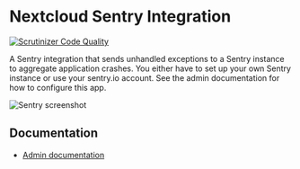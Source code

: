 # Nextcloud Sentry Integration

[![Scrutinizer Code Quality](https://scrutinizer-ci.com/g/ChristophWurst/nextcloud_sentry/badges/quality-score.png?b=master)](https://scrutinizer-ci.com/g/ChristophWurst/nextcloud_sentry/?branch=master)

A Sentry integration that sends unhandled exceptions to a Sentry instance to aggregate application crashes. You either have to set up your own Sentry instance or use your sentry.io account. See the admin documentation for how to configure this app.

![Sentry screenshot](https://user-images.githubusercontent.com/1374172/32739917-8f719584-c8a1-11e7-9f06-182043c2b970.png)

## Documentation

* [Admin documentation](doc/admin.md)
